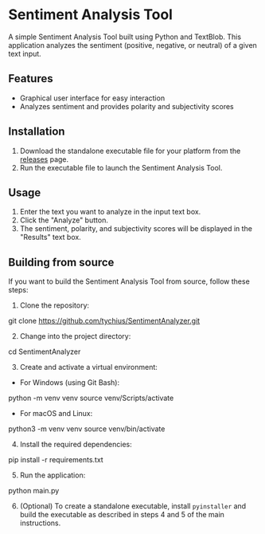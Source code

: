 # Sentiment Analysis Tool

A simple Sentiment Analysis Tool built using Python and TextBlob. This application analyzes the sentiment (positive, negative, or neutral) of a given text input.

## Features

- Graphical user interface for easy interaction
- Analyzes sentiment and provides polarity and subjectivity scores

## Installation

1. Download the standalone executable file for your platform from the [releases](https://github.com/tychius/SentimentAnalyzer/releases) page.
2. Run the executable file to launch the Sentiment Analysis Tool.

## Usage

1. Enter the text you want to analyze in the input text box.
2. Click the "Analyze" button.
3. The sentiment, polarity, and subjectivity scores will be displayed in the "Results" text box.

## Building from source

If you want to build the Sentiment Analysis Tool from source, follow these steps:

1. Clone the repository:

git clone https://github.com/tychius/SentimentAnalyzer.git


2. Change into the project directory:

cd SentimentAnalyzer


3. Create and activate a virtual environment:

- For Windows (using Git Bash):

python -m venv venv
source venv/Scripts/activate


- For macOS and Linux:

python3 -m venv venv
source venv/bin/activate


4. Install the required dependencies:

pip install -r requirements.txt


5. Run the application:

python main.py


6. (Optional) To create a standalone executable, install `pyinstaller` and build the executable as described in steps 4 and 5 of the main instructions.

